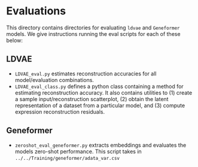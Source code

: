 # Evaluations

This directory contains directories for evaluating `ldvae` and `Geneformer` models. We give instructions running the eval scripts for each of these below:

## LDVAE

- `LDVAE_eval.py` estimates reconstruction accuracies for all model/evaluation combinations.
- `LDVAE_eval_class.py` defines a python class containing a method for estimating reconstruction accuracy. It also contains utilities to (1) create a sample input/reconstruction scatterplot, (2) obtain the latent representation of a dataset from a particular model, and (3) compute expression reconstruction residuals.

## Geneformer

- `zeroshot_eval_geneformer.py` extracts embeddings and evaluates the models zero-shot performance. This script takes in `../../Training/geneformer/adata_var.csv`

